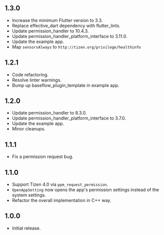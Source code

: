 ## 1.3.0

* Increase the minimum Flutter version to 3.3.
* Replace effective_dart dependency with flutter_lints.
* Update permission_handler to 10.4.3.
* Update permission_handler_platform_interface to 3.11.0.
* Update the example app.
* Map `sensorsAlways` to `http://tizen.org/privilege/healthinfo` 

## 1.2.1

* Code refactoring.
* Resolve linter warnings.
* Bump up baseflow_plugin_template in example app.

## 1.2.0

* Update permission_handler to 8.3.0.
* Update permission_handler_platform_interface to 3.7.0.
* Update the example app.
* Minor cleanups.

## 1.1.1

* Fix a permission request bug.

## 1.1.0

* Support Tizen 4.0 via `ppm_request_permission`.
* `OpenAppSetting` now opens the app's permission settings instead of the system settings.
* Refactor the overall implementation in C++ way.

## 1.0.0

* Initial release.
